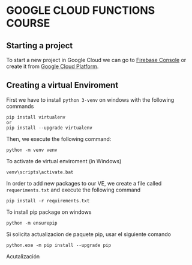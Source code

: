 # GOOGLE CLOUD FUNCTIONS COURSE
## Starting a project

To start a new project in Google Cloud we can go to [Firebase Console](https://console.firebase.google.com) or create it from [Google Cloud Platform](https://console.cloud.google.com).

## Creating a virtual Enviroment
First we have to install `python 3-venv` on windows with the following commands
```
pip install virtualenv
or
pip install --upgrade virtualenv
```
Then, we execute the following command:
```
python -m venv venv
```
To activate de virtual enviroment (in Windows)
```
venv\scripts\activate.bat
```

In order to add new packages to our VE, we create a file called `requeriments.txt` and execute the following command 
```
pip install -r requirements.txt
```

To install pip package on windows
```
python -m ensurepip
```
Si solicita actualizacion de paquete pip, usar el siguiente comando
```
python.exe -m pip install --upgrade pip
```

Acutalización